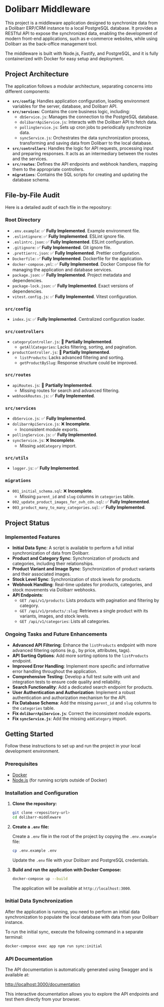 # Dolibarr Middleware

This project is a middleware application designed to synchronize data from a Dolibarr ERP/CRM instance to a local PostgreSQL database. It provides a RESTful API to expose the synchronized data, enabling the development of modern front-end applications, such as e-commerce websites, while using Dolibarr as the back-office management tool.

The middleware is built with Node.js, Fastify, and PostgreSQL, and it is fully containerized with Docker for easy setup and deployment.

## Project Architecture

The application follows a modular architecture, separating concerns into different components:

-   **`src/config`**: Handles application configuration, loading environment variables for the server, database, and Dolibarr API.
-   **`src/services`**: Contains the core business logic, including:
    -   `dbService.js`: Manages the connection to the PostgreSQL database.
    -   `dolibarrApiService.js`: Interacts with the Dolibarr API to fetch data.
    -   `pollingService.js`: Sets up cron jobs to periodically synchronize data.
    -   `syncService.js`: Orchestrates the data synchronization process, transforming and saving data from Dolibarr to the local database.
-   **`src/controllers`**: Handles the logic for API requests, processing input and preparing responses. It acts as an intermediary between the routes and the services.
-   **`src/routes`**: Defines the API endpoints and webhook handlers, mapping them to the appropriate controllers.
-   **`migrations`**: Contains the SQL scripts for creating and updating the database schema.

## File-by-File Audit

Here is a detailed audit of each file in the repository:

### Root Directory

-   `.env.example`: ✅ **Fully Implemented**. Example environment file.
-   `.eslintignore`: ✅ **Fully Implemented**. ESLint ignore file.
-   `.eslintrc.json`: ✅ **Fully Implemented**. ESLint configuration.
-   `.gitignore`: ✅ **Fully Implemented**. Git ignore file.
-   `.prettierrc.json`: ✅ **Fully Implemented**. Prettier configuration.
-   `Dockerfile`: ✅ **Fully Implemented**. Dockerfile for the application.
-   `docker-compose.yml`: ✅ **Fully Implemented**. Docker Compose file for managing the application and database services.
-   `package.json`: ✅ **Fully Implemented**. Project metadata and dependencies.
-   `package-lock.json`: ✅ **Fully Implemented**. Exact versions of dependencies.
-   `vitest.config.js`: ✅ **Fully Implemented**. Vitest configuration.

### `src/config`

-   `index.js`: ✅ **Fully Implemented**. Centralized configuration loader.

### `src/controllers`

-   `categoryController.js`: 🚧 **Partially Implemented**.
    -   `getAllCategories`: Lacks filtering, sorting, and pagination.
-   `productController.js`: 🚧 **Partially Implemented**.
    -   `listProducts`: Lacks advanced filtering and sorting.
    -   `getProductBySlug`: Response structure could be improved.

### `src/routes`

-   `apiRoutes.js`: 🚧 **Partially Implemented**.
    -   Missing routes for search and advanced filtering.
-   `webhookRoutes.js`: ✅ **Fully Implemented**.

### `src/services`

-   `dbService.js`: ✅ **Fully Implemented**.
-   `dolibarrApiService.js`: ❌ **Incomplete**.
    -   Inconsistent module exports.
-   `pollingService.js`: ✅ **Fully Implemented**.
-   `syncService.js`: ❌ **Incomplete**.
    -   Missing `addCategory` import.

### `src/utils`

-   `logger.js`: ✅ **Fully Implemented**.

### `migrations`

-   `001_initial_schema.sql`: ❌ **Incomplete**.
    -   Missing `parent_id` and `slug` columns in `categories` table.
-   `002_update_product_images_for_ovh_cdn.sql`: ✅ **Fully Implemented**.
-   `003_product_many_to_many_categories.sql`: ✅ **Fully Implemented**.

## Project Status

### Implemented Features

-   **Initial Data Sync**: A script is available to perform a full initial synchronization of data from Dolibarr.
-   **Product and Category Sync**: Synchronization of products and categories, including their relationships.
-   **Product Variant and Image Sync**: Synchronization of product variants and their associated images.
-   **Stock Level Sync**: Synchronization of stock levels for products.
-   **Webhook Handling**: Real-time updates for products, categories, and stock movements via Dolibarr webhooks.
-   **API Endpoints**:
    -   `GET /api/v1/products`: Lists products with pagination and filtering by category.
    -   `GET /api/v1/products/:slug`: Retrieves a single product with its variants, images, and stock levels.
    -   `GET /api/v1/categories`: Lists all categories.

### Ongoing Tasks and Future Enhancements

-   **Advanced API Filtering**: Enhance the `listProducts` endpoint with more advanced filtering options (e.g., by price, attributes, tags).
-   **API Sorting Options**: Add more sorting options to the `listProducts` endpoint.
-   **Improved Error Handling**: Implement more specific and informative error handling throughout the application.
-   **Comprehensive Testing**: Develop a full test suite with unit and integration tests to ensure code quality and reliability.
-   **Search Functionality**: Add a dedicated search endpoint for products.
-   **User Authentication and Authorization**: Implement a robust authentication and authorization mechanism for the API.
-   **Fix Database Schema**: Add the missing `parent_id` and `slug` columns to the `categories` table.
-   **Fix `dolibarrApiService.js`**: Correct the inconsistent module exports.
-   **Fix `syncService.js`**: Add the missing `addCategory` import.

## Getting Started

Follow these instructions to set up and run the project in your local development environment.

### Prerequisites

-   [Docker](https://www.docker.com/get-started)
-   [Node.js](https://nodejs.org/) (for running scripts outside of Docker)

### Installation and Configuration

1.  **Clone the repository:**

    ```bash
    git clone <repository-url>
    cd dolibarr-middleware
    ```

2.  **Create a `.env` file:**

    Create a `.env` file in the root of the project by copying the `.env.example` file:

    ```bash
    cp .env.example .env
    ```

    Update the `.env` file with your Dolibarr and PostgreSQL credentials.

3.  **Build and run the application with Docker Compose:**

    ```bash
    docker-compose up --build
    ```

    The application will be available at `http://localhost:3000`.

### Initial Data Synchronization

After the application is running, you need to perform an initial data synchronization to populate the local database with data from your Dolibarr instance.

To run the initial sync, execute the following command in a separate terminal:

```bash
docker-compose exec app npm run sync:initial
```

### API Documentation

The API documentation is automatically generated using Swagger and is available at:

[http://localhost:3000/documentation](http://localhost:3000/documentation)

This interactive documentation allows you to explore the API endpoints and test them directly from your browser.

